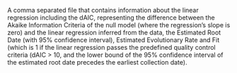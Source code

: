 A comma separated file that contains information about the linear regression including the dAIC, representing the difference between the Akaike Information Criteria of the null model (where the regression’s slope is zero) and the linear regression inferred from the data, the Estimated Root Date (with 95% confidence interval), Estimated Evolutionary Rate and Fit (which is 1 if the linear regression passes the predefined quality control criteria (dAIC > 10, and the lower bound of the 95% confidence interval of the estimated root date precedes the earliest collection date).
